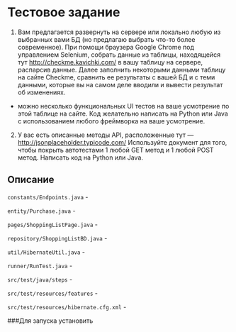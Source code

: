 # Тестовое задание

1. Вам предлагается развернуть на сервере или локально любую из выбранных вами БД (но предлагаю выбрать что-то более современное). При помощи браузера Google Chrome под управлением Selenium, собрать данные из таблицы, находящейся тут http://checkme.kavichki.com/ в вашу таблицу на сервере, распарсив данные. Далее заполнить некоторыми данными таблицу на сайте Сheckme, сравнить ее результаты с вашей БД и с теми данными, которые вы на самом деле вводили и вывести результат об изменениях.
+ можно несколько функциональных UI тестов на ваше усмотрение по этой таблице на сайте. Код желательно написать на Python или Java с использованием любого фреймворка на ваше усмотрение.

2. У вас есть описанные методы API, расположенные тут — http://jsonplaceholder.typicode.com/ Используйте документ для того, чтобы покрыть автотестами 1 любой GET метод и 1 любой POST метод. Написать код на Python или Java.
   
## Описание

`constants/Endpoints.java`  -

`entity/Purchase.java`      - 

`pages/ShoppingListPage.java` - 

`repository/ShoppingListBD.java` - 

`util/HibernateUtil.java` - 

`runner/RunTest.java` - 

`src/test/java/steps` - 

`src/test/resources/features` - 

`src/test/resources/hibernate.cfg.xml` -

###Для запуска установить



